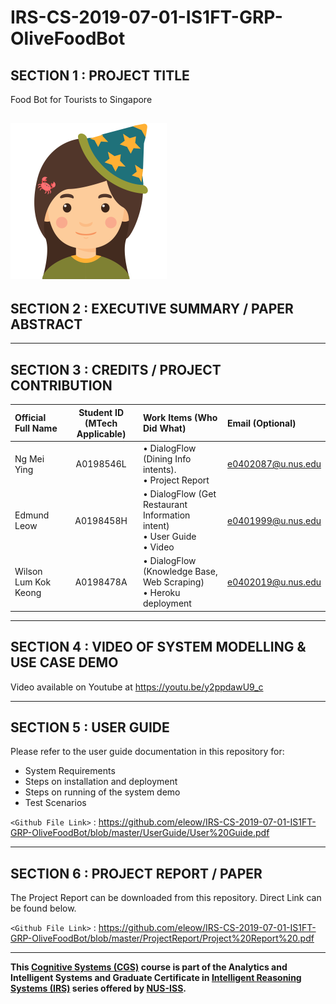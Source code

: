 # IRS-CS-2019-07-01-IS1FT-GRP-OliveFoodBot

## SECTION 1 : PROJECT TITLE

Food Bot for Tourists to Singapore 

![Olive The FoodBot](/SystemCode/Fulfillment/static/olive.png?raw=true)
---

## SECTION 2 : EXECUTIVE SUMMARY / PAPER ABSTRACT



---

## SECTION 3 : CREDITS / PROJECT CONTRIBUTION

| Official Full Name  | Student ID (MTech Applicable)  | Work Items (Who Did What) | Email (Optional) |
| :------------ |:---------------:| :-----| :-----|
| Ng Mei Ying | A0198546L | • DialogFlow (Dining Info intents). <br>• Project Report| e0402087@u.nus.edu |
| Edmund Leow | A0198458H | • DialogFlow (Get Restaurant Information intent) <br>• User Guide <br>• Video | e0401999@u.nus.edu |
| Wilson Lum Kok Keong| A0198478A | • DialogFlow (Knowledge Base, Web Scraping)<br>• Heroku deployment | e0402019@u.nus.edu |

---

## SECTION 4 : VIDEO OF SYSTEM MODELLING & USE CASE DEMO

Video available on Youtube at https://youtu.be/y2ppdawU9_c

---

## SECTION 5 : USER GUIDE

Please refer to the user guide documentation in this repository for:

- System Requirements
- Steps on installation and deployment
- Steps on running of the system demo
- Test Scenarios

`<Github File Link>` : <https://github.com/eleow/IRS-CS-2019-07-01-IS1FT-GRP-OliveFoodBot/blob/master/UserGuide/User%20Guide.pdf>

---
## SECTION 6 : PROJECT REPORT / PAPER

The Project Report can be downloaded from this repository. Direct Link can be found below.

`<Github File Link>` : <https://github.com/eleow/IRS-CS-2019-07-01-IS1FT-GRP-OliveFoodBot/blob/master/ProjectReport/Project%20Report%20.pdf>

---

**This [Cognitive Systems (CGS)](https://www.iss.nus.edu.sg/executive-education/course/detail/cognitive-systems-sf/artificial-intelligence "Cognitive Systems") course is part of the Analytics and Intelligent Systems and Graduate Certificate in [Intelligent Reasoning Systems (IRS)](https://www.iss.nus.edu.sg/stackable-certificate-programmes/intelligent-systems "Intelligent Reasoning Systems") series offered by [NUS-ISS](https://www.iss.nus.edu.sg "Institute of Systems Science, National University of Singapore").**